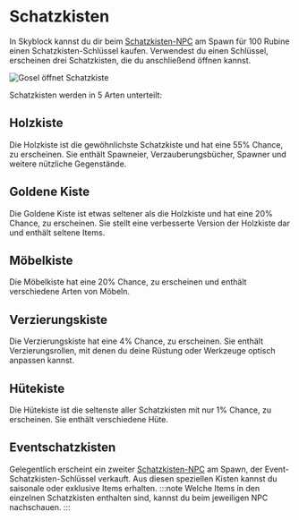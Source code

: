 # Schatzkisten
In Skyblock kannst du dir beim [Schatzkisten-NPC](./npcs.md#schatzkisten-npc) am Spawn für 100 Rubine einen Schatzkisten-Schlüssel kaufen. Verwendest du einen Schlüssel, erscheinen drei Schatzkisten, die du anschließend öffnen kannst.

![Gosel öffnet Schatzkiste](@site/static/img/de/game-mechanics/treasurechest-open.webp)

Schatzkisten werden in 5 Arten unterteilt:
## Holzkiste
Die Holzkiste ist die gewöhnlichste Schatzkiste und hat eine 55% Chance, zu erscheinen.
Sie enthält Spawneier, Verzauberungsbücher, Spawner und weitere nützliche Gegenstände.
## Goldene Kiste
Die Goldene Kiste ist etwas seltener als die Holzkiste und hat eine 20% Chance, zu erscheinen.
Sie stellt eine verbesserte Version der Holzkiste dar und enthält seltene Items.
## Möbelkiste
Die Möbelkiste hat eine 20% Chance, zu erscheinen und enthält verschiedene Arten von Möbeln.
## Verzierungskiste
Die Verzierungskiste hat eine 4% Chance, zu erscheinen.
Sie enthält Verzierungsrollen, mit denen du deine Rüstung oder Werkzeuge optisch anpassen kannst.
## Hütekiste
Die Hütekiste ist die seltenste aller Schatzkisten mit nur 1% Chance, zu erscheinen.
Sie enthält verschiedene Hüte.

## Eventschatzkisten
Gelegentlich erscheint ein zweiter [Schatzkisten-NPC](./npcs.md#event-schatzkisten-npc) am Spawn, der Event-Schatzkisten-Schlüssel verkauft.
Aus diesen speziellen Kisten kannst du saisonale oder exklusive Items erhalten.
:::note
Welche Items in den einzelnen Schatzkisten enthalten sind, kannst du beim jeweiligen NPC nachschauen.
:::